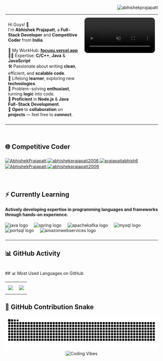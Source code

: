 <!-- <p align="right"> <img src="https://komarev.com/ghpvc/?username=abhishekprajapatt&label=Profile%20views&color=0e75b6&style=flat" alt="abhishekprajapatt" /> </p>
<p align="left">Hi Guys! 👋<br>I'm <b>Abhishek Prajapatt</b>, a <b>Full-Stack Developer</b> and <b>Competitive Coder</b> from <b>India</b>. <br> 🌿 My WorkHub: <b>https://focusu.vercel.app</b><br>  🧘‍♂️ Expertise: <b>C/C++</b>, <b>Java</b> & <b>JavaScript</b><br>  🛠️ Passionate about writing <b>clean</b>, efficient, and <b>scalable code</b>.<br>  🌱 Lifelong <b>learner</b>, exploring new <b>technologies</b>.<br>  🧩 Problem-solving <b>enthusiast</b>, turning <b>logic</b> into code. <br> 🦁 <b>Proficient</b> in <b>Node.js</b> & <b>Java</b> <b>Full-Stack Development</b>.<br> 🤝 <b>Open</b> to <b>collaboration</b> on <b>projects—feel</b> free to <b>connect</b>. </p> -->

<p align="right"> 
  <img src="https://komarev.com/ghpvc/?username=abhishekprajapatt&label=Profile%20views&color=0e75b6&style=flat" alt="abhishekprajapatt" /> 
</p>

<table style="width:100%; border:none;">
  <tr>
    <td style="width:50%; vertical-align:top; padding:10px;">
      <p align="left">
        Hi Guys! 👋<br>
        I'm <b>Abhishek Prajapatt</b>, a <b>Full-Stack Developer</b> and <b>Competitive Coder</b> from <b>India</b>.<br><br>
        🌿 My WorkHub: <b><a href="https://focusu.vercel.app">focusu.vercel.app</a></b><br>
        🧘‍♂️ Expertise: <b>C/C++</b>, <b>Java</b> & <b>JavaScript</b><br>
        🛠️ Passionate about writing <b>clean</b>, efficient, and <b>scalable code</b>.<br>
        🌱 Lifelong <b>learner</b>, exploring new <b>technologies</b>.<br>
        🧩 Problem-solving <b>enthusiast</b>, turning <b>logic</b> into code.<br>
        🦁 <b>Proficient</b> in <b>Node.js</b> & <b>Java</b> <b>Full-Stack Development</b>.<br>
        🤝 <b>Open</b> to <b>collaboration</b> on <b>projects</b> — feel free to <b>connect</b>.
      </p>
    </td>
    <td style="width:50%; vertical-align:top; padding:10px;" align="center">
      <video src="https://github.com/user-attachments/assets/4580dbf4-3bc5-49f6-b08a-bff6dfff109d" autoplay loop muted playsinline style="width:100%; height:auto; border:none; border-radius:10px;"></video>
    </td>
  </tr>
</table>

<br clear="both">
<h2 align="left">🌐 Competitive Coder</h2>

###

<div align="left">
<!--   <a href="https://www.linkedin.com/in/abhishek-p-801187293/" target="_blank">
    <img src="https://raw.githubusercontent.com/maurodesouza/profile-readme-generator/master/src/assets/icons/social/linkedin/default.svg" width="52" height="40" alt="linkedin logo"  />
  </a>
  <a href="https://x.com/AbhishekPr41787" target="_blank">
    <img src="https://raw.githubusercontent.com/maurodesouza/profile-readme-generator/master/src/assets/icons/social/twitter/default.svg" width="52" height="40" alt="twitter logo"  />
  </a>
  <a href="mailto:prajapatiabhishek13988@gmail.com" target="_blank">
    <img src="https://raw.githubusercontent.com/maurodesouza/profile-readme-generator/master/src/assets/icons/social/gmail/default.svg" width="52" height="40" alt="gmail logo"  />
  </a>
  <a href="https://www.instagram.com/abhishekprajapatt/" target="_blank">
    <img src="https://raw.githubusercontent.com/maurodesouza/profile-readme-generator/master/src/assets/icons/social/instagram/default.svg" width="52" height="40" alt="instagram logo"  />
  </a> -->
  <a href="https://www.leetcode.com/AbhishekPrajapatt" target="_blank">
    <img align="center" src="https://raw.githubusercontent.com/rahuldkjain/github-profile-readme-generator/master/src/images/icons/Social/leet-code.svg" alt="AbhishekPrajapatt"  width="52" height="40" />
  </a>
  <a href="https://codeforces.com/profile/abhishekprajapati2006" target="_blank">
    <img align="center" src="https://raw.githubusercontent.com/rahuldkjain/github-profile-readme-generator/master/src/images/icons/Social/codeforces.svg" alt="abhishekprajapati2006" width="52" height="40" />
  </a>
  <a href="https://www.hackerrank.com/prajapatiabhish6" target="_blank">
    <img align="center" src="https://raw.githubusercontent.com/rahuldkjain/github-profile-readme-generator/master/src/images/icons/Social/hackerrank.svg" alt="prajapatiabhish6"  width="52" height="40" />
  </a>
  <a href="https://www.hackerearth.com/debraj das" target="_blank">
    <img align="center" src="https://raw.githubusercontent.com/rahuldkjain/github-profile-readme-generator/master/src/images/icons/Social/hackerearth.svg" alt="AbhishekPrajapatt"  width="52" height="40" />
  </a>
  <a href="https://auth.geeksforgeeks.org/user/abhishekprajapatt2006" target="_blank">
    <img align="center" src="https://raw.githubusercontent.com/rahuldkjain/github-profile-readme-generator/master/src/images/icons/Social/geeks-for-geeks.svg" alt="abhishekprajapatt2006"  width="52" height="40" />
  </a>

</div>


###
<br clear="both">
<h2 align="left">⚡ Currently Learning</h2>
<h4 align="left">Actively developing expertise in programming languages and frameworks through hands-on experience.</h4>
<div align="left">
  <img src="https://cdn.jsdelivr.net/gh/devicons/devicon/icons/java/java-original.svg" height="30" alt="java logo"  />
  <img width="12" />
  <img src="https://cdn.simpleicons.org/spring/6DB33F" height="30" alt="spring logo"  />
  <img width="12" />
  <img src="https://cdn.simpleicons.org/apachekafka/231F20" height="30" alt="apachekafka logo"  />
  <img width="12" />
  <img src="https://cdn.jsdelivr.net/gh/devicons/devicon/icons/mysql/mysql-original.svg" height="30" alt="mysql logo"  />
  <img width="12" />
  <img src="https://skillicons.dev/icons?i=postgres" height="30" alt="portsql logo"  />
  <img width="12" />
  <img src="https://cdn.jsdelivr.net/gh/devicons/devicon/icons/amazonwebservices/amazonwebservices-line-wordmark.svg" height="30" alt="amazonwebservices logo"  />
  <img width="12" />
</div>
  
###

---
<!--
## 🔭 Tech Stack  

### **💻 Programming Languages:**  
 ![C++](https://skillicons.dev/icons?i=cpp) ![Java](https://skillicons.dev/icons?i=java) ![JavaScript](https://skillicons.dev/icons?i=js) <img src="https://cdn.jsdelivr.net/gh/devicons/devicon/icons/python/python-original.svg" height="40" alt="python logo"  /> <!--<img src="https://cdn.jsdelivr.net/gh/devicons/devicon/icons/go/go-original.svg" height="40" alt="go logo"  />
 
### **🌐 Frontend:**  
![React](https://skillicons.dev/icons?i=react) ![Redux](https://skillicons.dev/icons?i=redux) ![Electron](https://skillicons.dev/icons?i=electron) ![Vite](https://skillicons.dev/icons?i=vite) ![Vue.js](https://skillicons.dev/icons?i=vue) ![Next.js](https://skillicons.dev/icons?i=nextjs) ![Webpack](https://skillicons.dev/icons?i=webpack) ![Css](https://skillicons.dev/icons?i=css) ![TailwindCSS](https://skillicons.dev/icons?i=tailwind) ![Bootstrap](https://skillicons.dev/icons?i=bootstrap) ![JavaScript](https://skillicons.dev/icons?i=js) ![TypeScript](https://skillicons.dev/icons?i=ts) 

### **🛠 Backend & Frameworks:**  
![Java](https://skillicons.dev/icons?i=java) ![Spring Boot](https://skillicons.dev/icons?i=spring) ![Node.js](https://skillicons.dev/icons?i=nodejs) ![Express.js](https://skillicons.dev/icons?i=express) ![Kafka](https://skillicons.dev/icons?i=kafka) <img src="https://cdn.simpleicons.org/apache/D22128" height="40" alt="apache logo"  /> <img src="https://cdn.jsdelivr.net/gh/devicons/devicon/icons/socketio/socketio-original.svg" alt="Socket.io" style="width:40px; height:40px;"/>
 
### **📦 Databases:**  
<!-- ![MySQL](https://skillicons.dev/icons?i=mysql) 
![PostgreSQL](https://skillicons.dev/icons?i=postgres) ![MongoDB](https://skillicons.dev/icons?i=mongodb) ![Firebase](https://skillicons.dev/icons?i=firebase) <img src="https://cdn.simpleicons.org/npm/CB3837" height="50" alt="npm logo"  /> ![Prisma](https://skillicons.dev/icons?i=prisma)

### **☁️ Cloud & DevOps:**  
![AWS](https://skillicons.dev/icons?i=aws) ![GCP](https://skillicons.dev/icons?i=gcp) ![Docker](https://skillicons.dev/icons?i=docker) ![GitHub Actions](https://skillicons.dev/icons?i=githubactions) ![Vercel](https://skillicons.dev/icons?i=vercel) ![Nginx](https://skillicons.dev/icons?i=nginx)

### **Tools & Platforms:** 
![VSCode](https://skillicons.dev/icons?i=vscode) ![Intellijidea](https://skillicons.dev/icons?i=idea) ![Github](https://skillicons.dev/icons?i=github) ![Git](https://skillicons.dev/icons?i=git) ![Postman](https://skillicons.dev/icons?i=postman) ![Jest](https://skillicons.dev/icons?i=jest) ![Figma](https://skillicons.dev/icons?i=figma) ![Wordpress](https://skillicons.dev/icons?i=wordpress) <img src="https://cdn.jsdelivr.net/gh/devicons/devicon/icons/canva/canva-original.svg" height="40" alt="canva logo"  /> 

<br clear="both"> -->

## 📊 GitHub Activity  

  
 <br clear="both"> 
## 📊 Most Used Languages on GitHub
  <table style="width:100%; border:none;">
  <tr>
    <td style="width:50%; vertical-align:top; padding:10px;">
  <img src="https://github-profile-summary-cards.vercel.app/api/cards/profile-details?username=abhishekprajapatt&theme=github_dark" />
    </td>
    <td style="width:50%; vertical-align:top; padding:10px;" align="center">
  <img src="https://github-readme-stats.vercel.app/api/top-langs/?username=abhishekprajapatt&layout=compact&langs_count=8&theme=tokyonight" />
    </td>
  </tr>
</table>
 
## 🐍 GitHub Contribution Snake  

<picture>
  <source media="(prefers-color-scheme: dark)" srcset="https://github.com/abhishekprajapatt/abhishekprajapatt/blob/output/github-snake-dark.svg" />
  <source media="(prefers-color-scheme: light)" srcset="https://github.com/abhishekprajapatt/abhishekprajapatt/blob/output/github-snake.svg" />
  <img alt="github-snake" src="https://github.com/abhishekprajapatt/abhishekprajapatt/blob/output/github-snake.svg" />
</picture>

<br clear="both">
<div align="center">
    <img align="center" alt="Coding Vibes" width="full" src="https://user-images.githubusercontent.com/74038190/225813708-98b745f2-7d22-48cf-9150-083f1b00d6c9.gif">
</div>
<!--
<video src="https://github.com/user-attachments/assets/4580dbf4-3bc5-49f6-b08a-bff6dfff109d" autoplay /> -->
